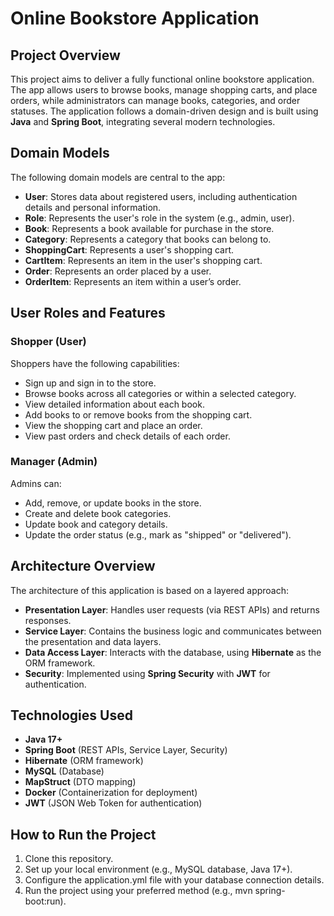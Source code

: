# Online Bookstore Application

## Project Overview
This project aims to deliver a fully functional online bookstore application. The app allows users to browse books, manage shopping carts, and place orders, while administrators can manage books, categories, and order statuses. The application follows a domain-driven design and is built using **Java** and **Spring Boot**, integrating several modern technologies.

## Domain Models
The following domain models are central to the app:
- **User**: Stores data about registered users, including authentication details and personal information.
- **Role**: Represents the user's role in the system (e.g., admin, user).
- **Book**: Represents a book available for purchase in the store.
- **Category**: Represents a category that books can belong to.
- **ShoppingCart**: Represents a user's shopping cart.
- **CartItem**: Represents an item in the user's shopping cart.
- **Order**: Represents an order placed by a user.
- **OrderItem**: Represents an item within a user’s order.

## User Roles and Features

### Shopper (User)
Shoppers have the following capabilities:
- Sign up and sign in to the store.
- Browse books across all categories or within a selected category.
- View detailed information about each book.
- Add books to or remove books from the shopping cart.
- View the shopping cart and place an order.
- View past orders and check details of each order.

### Manager (Admin)
Admins can:
- Add, remove, or update books in the store.
- Create and delete book categories.
- Update book and category details.
- Update the order status (e.g., mark as "shipped" or "delivered").

## Architecture Overview
The architecture of this application is based on a layered approach:
- **Presentation Layer**: Handles user requests (via REST APIs) and returns responses.
- **Service Layer**: Contains the business logic and communicates between the presentation and data layers.
- **Data Access Layer**: Interacts with the database, using **Hibernate** as the ORM framework.
- **Security**: Implemented using **Spring Security** with **JWT** for authentication.

## Technologies Used
- **Java 17+**
- **Spring Boot** (REST APIs, Service Layer, Security)
- **Hibernate** (ORM framework)
- **MySQL** (Database)
- **MapStruct** (DTO mapping)
- **Docker** (Containerization for deployment)
- **JWT** (JSON Web Token for authentication)

## How to Run the Project

1. Clone this repository.
2. Set up your local environment (e.g., MySQL database, Java 17+).
3. Configure the application.yml file with your database connection details.
4. Run the project using your preferred method (e.g., mvn spring-boot:run).
